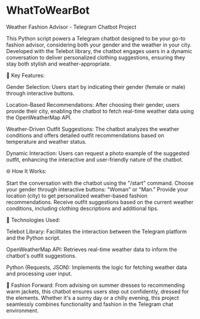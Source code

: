 # WhatToWearBot
Weather Fashion Advisor - Telegram Chatbot Project

This Python script powers a Telegram chatbot designed to be your go-to fashion advisor, considering both your gender and the weather in your city. Developed with the Telebot library, the chatbot engages users in a dynamic conversation to deliver personalized clothing suggestions, ensuring they stay both stylish and weather-appropriate.

🤖 Key Features:

Gender Selection: Users start by indicating their gender (female or male) through interactive buttons.

Location-Based Recommendations: After choosing their gender, users provide their city, enabling the chatbot to fetch real-time weather data using the OpenWeatherMap API.

Weather-Driven Outfit Suggestions: The chatbot analyzes the weather conditions and offers detailed outfit recommendations based on temperature and weather status.

Dynamic Interaction: Users can request a photo example of the suggested outfit, enhancing the interactive and user-friendly nature of the chatbot.

🌐 How It Works:

Start the conversation with the chatbot using the "/start" command.
Choose your gender through interactive buttons: "Woman" or "Man."
Provide your location (city) to get personalized weather-based fashion recommendations.
Receive outfit suggestions based on the current weather conditions, including clothing descriptions and additional tips.

🚀 Technologies Used:

Telebot Library: Facilitates the interaction between the Telegram platform and the Python script.

OpenWeatherMap API: Retrieves real-time weather data to inform the chatbot's outfit suggestions.

Python (Requests, JSON): Implements the logic for fetching weather data and processing user input.

👗 Fashion Forward:
From advising on summer dresses to recommending warm jackets, this chatbot ensures users step out confidently, dressed for the elements. Whether it's a sunny day or a chilly evening, this project seamlessly combines functionality and fashion in the Telegram chat environment.
